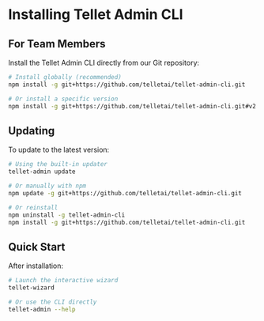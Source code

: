 # Installing Tellet Admin CLI

## For Team Members

Install the Tellet Admin CLI directly from our Git repository:

```bash
# Install globally (recommended)
npm install -g git+https://github.com/telletai/tellet-admin-cli.git

# Or install a specific version
npm install -g git+https://github.com/telletai/tellet-admin-cli.git#v2.5.1
```

## Updating

To update to the latest version:

```bash
# Using the built-in updater
tellet-admin update

# Or manually with npm
npm update -g git+https://github.com/telletai/tellet-admin-cli.git

# Or reinstall
npm uninstall -g tellet-admin-cli
npm install -g git+https://github.com/telletai/tellet-admin-cli.git
```

## Quick Start

After installation:

```bash
# Launch the interactive wizard
tellet-wizard

# Or use the CLI directly
tellet-admin --help
```
